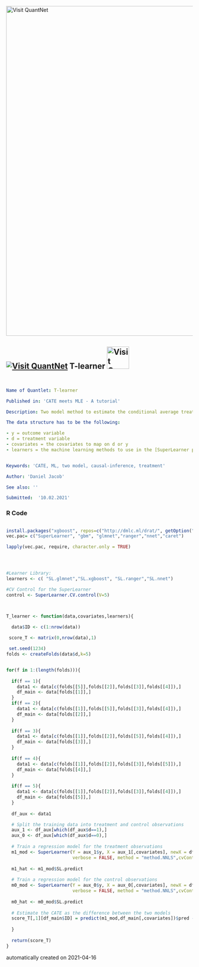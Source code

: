 [<img src="https://github.com/QuantLet/Styleguide-and-FAQ/blob/master/pictures/banner.png" width="888" alt="Visit QuantNet">](http://quantlet.de/)

## [<img src="https://github.com/QuantLet/Styleguide-and-FAQ/blob/master/pictures/qloqo.png" alt="Visit QuantNet">](http://quantlet.de/) **T-learner** [<img src="https://github.com/QuantLet/Styleguide-and-FAQ/blob/master/pictures/QN2.png" width="60" alt="Visit QuantNet 2.0">](http://quantlet.de/)

```yaml


Name of Quantlet: T-learner

Published in: 'CATE meets MLE - A tutorial'

Description: Two model method to estimate the conditional average treatment effect (CATE) via a variety of machine learning (ML) methods. 

The data structure has to be the following: 

- y = outcome variable
- d = treatment variable
- covariates = the covariates to map on d or y
- learners = the machine learning methods to use in the [SuperLearner package](https://cran.r-project.org/web/packages/SuperLearner/vignettes/Guide-to-SuperLearner.html).


Keywords: 'CATE, ML, two model, causal-inference, treatment'

Author: 'Daniel Jacob'

See also: ''

Submitted:  '10.02.2021'

```

### R Code
```r

install.packages("xgboost", repos=c("http://dmlc.ml/drat/", getOption("repos")), type="source")
vec.pac= c("SuperLearner", "gbm", "glmnet","ranger","nnet","caret")

lapply(vec.pac, require, character.only = TRUE) 




#Learner Library:
learners <- c( "SL.glmnet","SL.xgboost", "SL.ranger","SL.nnet")

#CV Control for the SuperLearner
control <- SuperLearner.CV.control(V=5)



T_learner <- function(data,covariates,learners){

  data$ID <- c(1:nrow(data))
  
 score_T <- matrix(0,nrow(data),1)

 set.seed(1234)
folds <- createFolds(data$d,k=5)


for(f in 1:(length(folds))){
  
  if(f == 1){
    data1 <- data[c(folds[[5]],folds[[2]],folds[[3]],folds[[4]]),]
    df_main <- data[folds[[1]],]
  } 
  if(f == 2){
    data1 <- data[c(folds[[1]],folds[[5]],folds[[3]],folds[[4]]),]
    df_main <- data[folds[[2]],]
  } 
  
  if(f == 3){
    data1 <- data[c(folds[[1]],folds[[2]],folds[[5]],folds[[4]]),]
    df_main <- data[folds[[3]],]
  } 
  
  if(f == 4){
    data1 <- data[c(folds[[1]],folds[[2]],folds[[3]],folds[[5]]),]
    df_main <- data[folds[[4]],]
  } 
  
  if(f == 5){
    data1 <- data[c(folds[[1]],folds[[2]],folds[[3]],folds[[4]]),]
    df_main <- data[folds[[5]],]
  } 
  
  df_aux <- data1

  # Split the training data into treatment and control observations
  aux_1 <- df_aux[which(df_aux$d==1),]
  aux_0 <- df_aux[which(df_aux$d==0),]
  
  # Train a regression model for the treatment observations
  m1_mod <- SuperLearner(Y = aux_1$y, X = aux_1[,covariates], newX = df_main[,covariates], SL.library = learners,
                         verbose = FALSE, method = "method.NNLS",cvControl = control)
  
  m1_hat <- m1_mod$SL.predict
  
  # Train a regression model for the control observations
  m0_mod <- SuperLearner(Y = aux_0$y, X = aux_0[,covariates], newX = df_main[,covariates], SL.library = learners,
                         verbose = FALSE, method = "method.NNLS",cvControl = control)
  
  m0_hat <- m0_mod$SL.predict
  
  # Estimate the CATE as the difference between the two models
  score_T[,1][df_main$ID] = predict(m1_mod,df_main[,covariates])$pred - predict(m0_mod,df_main[,covariates])$pred
  
  }
  
  return(score_T)
}

```

automatically created on 2021-04-16